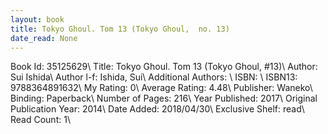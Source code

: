 ```yaml
---
layout: book
title: Tokyo Ghoul. Tom 13 (Tokyo Ghoul,  no. 13)
date_read: None
---
```


Book Id: 35125629\ 
Title: Tokyo Ghoul. Tom 13 (Tokyo Ghoul, #13)\ 
Author: Sui Ishida\ 
Author l-f: Ishida, Sui\ 
Additional Authors: \ 
ISBN: \ 
ISBN13: 9788364891632\ 
My Rating: 0\ 
Average Rating: 4.48\ 
Publisher: Waneko\ 
Binding: Paperback\ 
Number of Pages: 216\ 
Year Published: 2017\ 
Original Publication Year: 2014\ 
Date Added: 2018/04/30\ 
Exclusive Shelf: read\ 
Read Count: 1\ 

